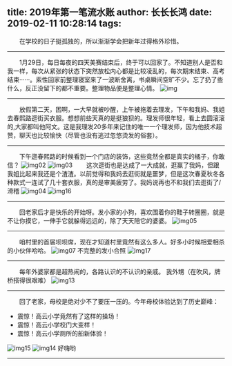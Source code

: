 title: 2019年第一笔流水账
author: 长长长鸿
date: 2019-02-11 10:28:14
tags:
---
　　在学校的日子挺孤独的，所以渐渐学会把新年过得格外珍惜。
***
　　1月29日，每日每夜的四天美赛结束后，终于可以回家了。不知道别人是否和我一样，每次从紧张的状态下突然放松内心都是比较凌乱的，每次期末结束、高考结束······。索性回家前整理寝室来了一波断舍离，书桌瞬间空旷不少。忘了扔了些什么，反正没留下的都不重要。整理物品便是整理心情。
  ![img](/images/2019/img01.jpg)

***
　　放假第二天，困啊，一大早就被吵醒，上午被拖着去理发，下午和我妈、我姐去春熙路逛街买衣服。想想前些天真的是挺狼狈的。理发师很年轻，看上去圆滚滚的,大家都叫他阿文。这是我理发20多年来记住的唯一一个理发师，因为他技术超赞，聊天也比较愉快（尽管也没有逃过忽悠烫发的俗套）。
  
***
　　下午逛春熙路的时候看到一个门店的装饰，这些竟然全都是真实的橘子，你敢信？
  ![img02](/images/2019/img02.jpg)
  ![img03](/images/2019/img03.jpg)
　　这次逛街也是达成了一大成就，逛赢了我妈，但跟我姐比起来我还是个渣渣。以前觉得和我妈去逛街就是噩梦，但是这次春夏秋冬各种款式一连试了几十套衣服，真的是审美疲劳了。我妈说再也不和我们去逛街了/滑稽
  ![img04](/images/2019/img04.jpg)
  ![img16](/images/2019/img16.jpg)

***
　　回老家后才是快乐的开始呀。发小家的小狗，喜欢围着你的鞋子转圈圈，就是不让你摸它，一伸手它就躲得远远的，除了天天陪它的婆婆。
  ![img05](/images/2019/img05.jpg)

****
　　咱村里的首届坝坝席，现在才知道村里竟然有这么多人。好多小时候相爱相杀的小伙伴哈哈。
  ![img07](/images/2019/img07.jpg)
  不完整的发小合照
  ![img17](/images/2019/img17.jpg)

***
　　每年外婆家都是超热闹的，各路认识的不认识的亲戚。
  我外甥（在吹风，牌桥搭得很艰难）
  ![img13](/images/2019/img13.jpg)
  
***
　　回了老家，母校是绝对少不了要压一压的。今年母校体验达到了历史巅峰：
  + 震惊！高云小学竟然有了这样的操场！
  + 震惊！高云小学校门大变样！
  + 震惊！高云小学厕所的船新体验！
  
  ![img15](/images/2019/img15.jpg)
  ![img14](/images/2019/img14.jpg)
  好嗨哟

***
  